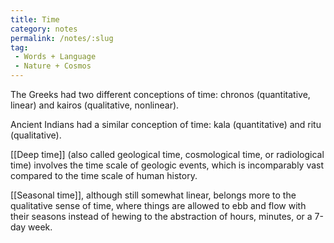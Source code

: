 ```yaml
---
title: Time
category: notes
permalink: /notes/:slug
tag:
 - Words + Language
 - Nature + Cosmos
---
```


The Greeks had two different conceptions of time: chronos (quantitative, linear) and kairos (qualitative, nonlinear). 

Ancient Indians had a similar conception of time: kala (quantitative) and ritu (qualitative). 

[[Deep time]] (also called geological time, cosmological time, or radiological time) involves the time scale of geologic events, which is incomparably vast compared to the time scale of human history.

[[Seasonal time]], although still somewhat linear, belongs more to the qualitative sense of time, where things are allowed to ebb and flow with their seasons instead of hewing to the abstraction of hours, minutes, or a 7-day week.
